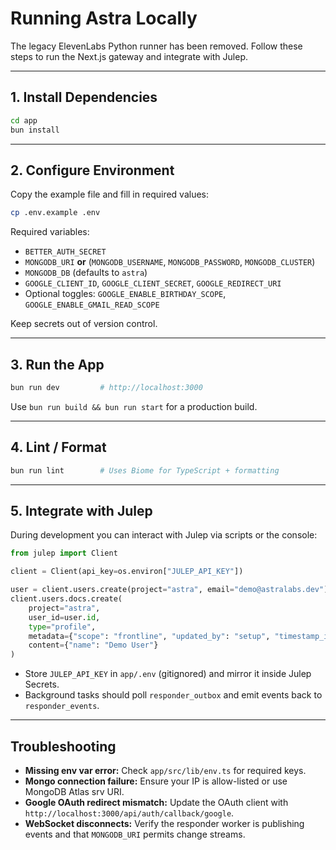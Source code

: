 # Running Astra Locally

The legacy ElevenLabs Python runner has been removed. Follow these steps to run the Next.js gateway and integrate with Julep.

---

## 1. Install Dependencies

```bash
cd app
bun install
```

---

## 2. Configure Environment

Copy the example file and fill in required values:

```bash
cp .env.example .env
```

Required variables:
- `BETTER_AUTH_SECRET`
- `MONGODB_URI` **or** (`MONGODB_USERNAME`, `MONGODB_PASSWORD`, `MONGODB_CLUSTER`)
- `MONGODB_DB` (defaults to `astra`)
- `GOOGLE_CLIENT_ID`, `GOOGLE_CLIENT_SECRET`, `GOOGLE_REDIRECT_URI`
- Optional toggles: `GOOGLE_ENABLE_BIRTHDAY_SCOPE`, `GOOGLE_ENABLE_GMAIL_READ_SCOPE`

Keep secrets out of version control.

---

## 3. Run the App

```bash
bun run dev         # http://localhost:3000
```

Use `bun run build && bun run start` for a production build.

---

## 4. Lint / Format

```bash
bun run lint        # Uses Biome for TypeScript + formatting
```

---

## 5. Integrate with Julep

During development you can interact with Julep via scripts or the console:

```python
from julep import Client

client = Client(api_key=os.environ["JULEP_API_KEY"])

user = client.users.create(project="astra", email="demo@astralabs.dev")
client.users.docs.create(
    project="astra",
    user_id=user.id,
    type="profile",
    metadata={"scope": "frontline", "updated_by": "setup", "timestamp_iso": datetime.utcnow().isoformat()},
    content={"name": "Demo User"}
)
```

- Store `JULEP_API_KEY` in `app/.env` (gitignored) and mirror it inside Julep Secrets.
- Background tasks should poll `responder_outbox` and emit events back to `responder_events`.

---

## Troubleshooting

- **Missing env var error:** Check `app/src/lib/env.ts` for required keys.
- **Mongo connection failure:** Ensure your IP is allow-listed or use MongoDB Atlas srv URI.
- **Google OAuth redirect mismatch:** Update the OAuth client with `http://localhost:3000/api/auth/callback/google`.
- **WebSocket disconnects:** Verify the responder worker is publishing events and that `MONGODB_URI` permits change streams.
